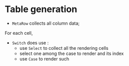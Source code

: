 # Table generation

- `MetaRow` collects all column data;

For each cell,
- `Switch` does use :
  - use `Select` to collect all the rendering cells
  - select one among the case to render and its index
  - use `Case` to render such